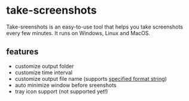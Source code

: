 # take-screenshots

Take-sreenshots is an easy-to-use tool that helps you take screenshots every few minutes. It runs on Windows, Linux and MacOS.

## features
 - customize output folder
 - customize time interval
 - customize output file name (supports [specified format string](https://docs.rs/chrono/latest/chrono/format/strftime/index.html))
 - auto minimize window before sreenshots
 - tray icon support (not supported yet!)

